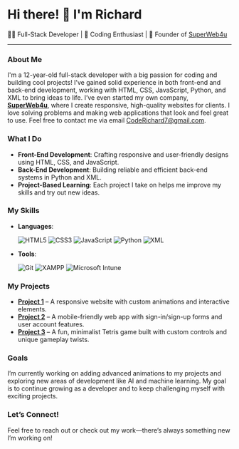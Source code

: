 # Hi there! 👋 I'm Richard

👨‍💻 Full-Stack Developer | 🧠 Coding Enthusiast | 🚀 Founder of [SuperWeb4u](superweb4u.com)

---

### About Me
I'm a 12-year-old full-stack developer with a big passion for coding and building cool projects! I’ve gained solid experience in both front-end and back-end development, working with HTML, CSS, JavaScript, Python, and XML to bring ideas to life. I’ve even started my own company, **[SuperWeb4u](SuperWeb4u.com)**, where I create responsive, high-quality websites for clients. I love solving problems and making web applications that look and feel great to use. Feel free to contact me via email CodeRichard7@gmail.com.

### What I Do
- **Front-End Development**: Crafting responsive and user-friendly designs using HTML, CSS, and JavaScript.
- **Back-End Development**: Building reliable and efficient back-end systems in Python and XML.
- **Project-Based Learning**: Each project I take on helps me improve my skills and try out new ideas.

### My Skills
- **Languages**:
  
  ![HTML5](https://img.shields.io/badge/HTML5-%23E34F26.svg?style=flat-square&logo=html5&logoColor=white)
  ![CSS3](https://img.shields.io/badge/CSS3-%231572B6.svg?style=flat-square&logo=css3&logoColor=white)
  ![JavaScript](https://img.shields.io/badge/JavaScript-%23F7DF1E.svg?style=flat-square&logo=javascript&logoColor=black)
  ![Python](https://img.shields.io/badge/Python-%233776AB.svg?style=flat-square&logo=python&logoColor=white)
  ![XML](https://img.shields.io/badge/XML-%23E34F26.svg?style=flat-square&logo=xml&logoColor=white)
  
- **Tools**:

  ![Git](https://img.shields.io/badge/Git-%23F05033.svg?style=flat-square&logo=git&logoColor=white)
  ![XAMPP](https://img.shields.io/badge/XAMPP-%23FB7A24.svg?style=flat-square&logo=xampp&logoColor=white)
  ![Microsoft Intune](https://img.shields.io/badge/Microsoft_Intune-%230078D6.svg?style=flat-square&logo=microsoft&logoColor=white)

### My Projects
- **[Project 1](link)** – A responsive website with custom animations and interactive elements.
- **[Project 2](link)** – A mobile-friendly web app with sign-in/sign-up forms and user account features.
- **[Project 3](link)** – A fun, minimalist Tetris game built with custom controls and unique gameplay twists.

### Goals
I’m currently working on adding advanced animations to my projects and exploring new areas of development like AI and machine learning. My goal is to continue growing as a developer and to keep challenging myself with exciting projects.

### Let’s Connect!
Feel free to reach out or check out my work—there’s always something new I’m working on!
